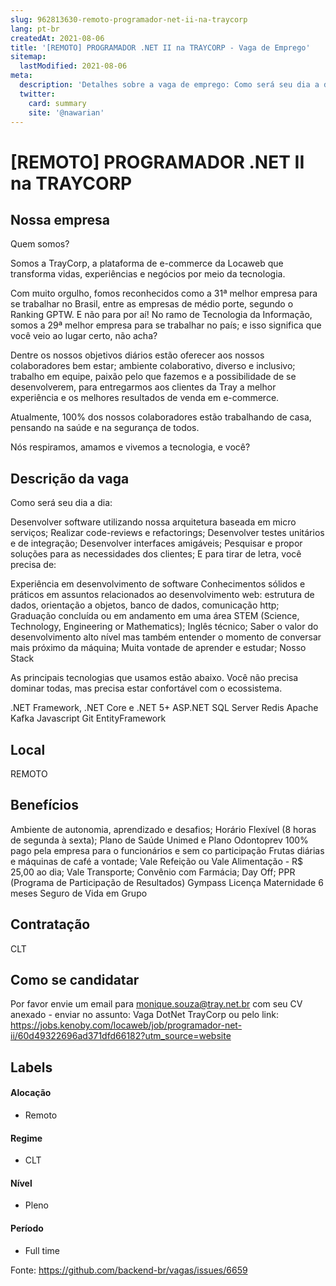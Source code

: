 ```yaml
---
slug: 962813630-remoto-programador-net-ii-na-traycorp
lang: pt-br
createdAt: 2021-08-06
title: '[REMOTO] PROGRAMADOR .NET II na TRAYCORP - Vaga de Emprego'
sitemap:
  lastModified: 2021-08-06
meta:
  description: 'Detalhes sobre a vaga de emprego: Como será seu dia a dia: Desenvolver software utilizando nossa arquitetura baseada em micro serviços; Realizar code-reviews e refactorings; Desenvolver testes unitários e de integração; Desenvolver interfaces amigáveis; Pesquisar e propor soluções para as necessidades dos clientes; E para tirar de letra, você precisa de: Experiência em desenvolvimento de software Conhecimentos sólidos e práticos em assuntos relacionados ao desenvolvimento web: estrutura de dados, orientação a objetos, banco de dados, comunicação http; Graduação concluída ou em andamento em uma área STEM (Science, Technology, Engineering or Mathematics); Inglês técnico; Saber o valor do desenvolvimento alto nível mas também entender o momento de conversar mais próximo da máquina; Muita vontade de aprender e estudar; Nosso Stack As principais tecnologias que usamos estão abaixo. Você não precisa dominar todas, mas precisa estar confortável com o ecossistema. .NET Framework, .NET Core e .NET 5+ ASP.NET SQL Server Redis Apache Kafka Javascript Git EntityFramework'
  twitter:
    card: summary
    site: '@nawarian'
---
```


# [REMOTO] PROGRAMADOR .NET II na TRAYCORP


## Nossa empresa

Quem somos?


Somos a TrayCorp, a plataforma de e-commerce da Locaweb que transforma vidas, experiências e negócios por meio da tecnologia.

Com muito orgulho, fomos reconhecidos como a 31ª melhor empresa para se trabalhar no Brasil, entre as empresas de médio porte, segundo o Ranking GPTW. E não para por aí! No ramo de Tecnologia da Informação, somos a 29ª melhor empresa para se trabalhar no país; e isso significa que você veio ao lugar certo, não acha?

Dentre os nossos objetivos diários estão oferecer aos nossos colaboradores bem estar; ambiente colaborativo, diverso e inclusivo; trabalho em equipe, paixão pelo que fazemos e a possibilidade de se desenvolverem, para entregarmos aos clientes da Tray a melhor experiência e os melhores resultados de venda em e-commerce.

Atualmente, 100% dos nossos colaboradores  estão trabalhando de casa, pensando na saúde e na segurança de todos.

Nós respiramos, amamos e vivemos a tecnologia, e você?

## Descrição da vaga

Como será seu dia a dia:

Desenvolver software utilizando nossa arquitetura baseada em micro serviços;
Realizar code-reviews e refactorings;
Desenvolver testes unitários e de integração;
Desenvolver interfaces amigáveis;
Pesquisar e propor soluções para as necessidades dos clientes;
E para tirar de letra, você precisa de:

Experiência em desenvolvimento de software
Conhecimentos sólidos e práticos em assuntos relacionados ao desenvolvimento web: estrutura de dados, orientação a objetos, banco de dados, comunicação http;
Graduação concluída ou em andamento em uma área STEM (Science, Technology, Engineering or Mathematics);
Inglês técnico;
Saber o valor do desenvolvimento alto nível mas também entender o momento de conversar mais próximo da máquina;
Muita vontade de aprender e estudar;
Nosso Stack

As principais tecnologias que usamos estão abaixo. Você não precisa dominar todas, mas precisa estar confortável com o ecossistema.

.NET Framework, .NET Core e .NET 5+
ASP.NET
SQL Server
Redis
Apache Kafka
Javascript
Git
EntityFramework

## Local

REMOTO

## Benefícios
Ambiente de autonomia, aprendizado e desafios; 
Horário Flexível (8 horas de segunda à sexta); 
Plano de Saúde Unimed e Plano Odontoprev 100% pago pela empresa para o funcionários e sem co participação 
Frutas diárias e máquinas de café a vontade; 
Vale Refeição ou Vale Alimentação - R$ 25,00 ao dia; 
Vale Transporte; 
Convênio com Farmácia; 
Day Off; 
PPR (Programa de Participação de Resultados) 
Gympass 
Licença Maternidade 6 meses
Seguro de Vida em Grupo

## Contratação

CLT

## Como se candidatar

Por favor envie um email para monique.souza@tray.net.br com seu CV anexado - enviar no assunto: Vaga DotNet TrayCorp ou pelo link: https://jobs.kenoby.com/locaweb/job/programador-net-ii/60d49322696ad371dfd66182?utm_source=website

## Labels
<!-- retire os labels que não fazem sentido à vaga -->

#### Alocação

- Remoto

#### Regime
- CLT

#### Nível
- Pleno

#### Período
- Full time


Fonte: https://github.com/backend-br/vagas/issues/6659